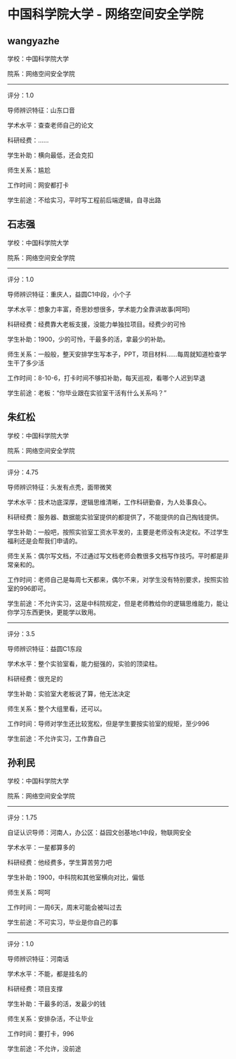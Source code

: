 # 中国科学院大学 - 网络空间安全学院

## wangyazhe

学校：中国科学院大学

院系：网络空间安全学院

* * *

评分：1.0

导师辨识特征：山东口音

学术水平：查查老师自己的论文

科研经费：……

学生补助：横向最低，还会克扣

师生关系：尴尬

工作时间：网安都打卡

学生前途：不给实习，平时写工程前后端逻辑，自寻出路

## 石志强

学校：中国科学院大学

院系：网络空间安全学院

* * *

评分：1.0

导师辨识特征：重庆人，益圆C1中段，小个子

学术水平：想象力丰富，奇思妙想很多，学术能力全靠讲故事(呵呵)

科研经费：经费靠大老板支援，没能力单独拉项目。经费少的可怜

学生补助：1900，少的可怜，干最多的活，拿最少的补助。

师生关系：一般般，整天安排学生写本子，PPT，项目材料......每周就知道检查学生干了多少活

工作时间：8-10-6，打卡时间不够扣补助，每天巡视，看哪个人迟到早退

学生前途：老板：“你毕业跟在实验室干活有什么关系吗？”

## 朱红松

学校：中国科学院大学

院系：网络空间安全学院

* * *

评分：4.75

导师辨识特征：头发有点秃，面带微笑

学术水平：技术功底深厚，逻辑思维清晰，工作科研勤奋，为人处事良心。

科研经费：服务器、数据能实验室提供的都提供了，不能提供的自己掏钱提供。

学生补助：一般吧，按照实验室工资水平发的，主要是老师没有决定权。不过学生福利还是会帮我们申请的。

师生关系：偶尔写文档，不过通过写文档老师会教很多文档写作技巧。平时都是非常亲和的。

工作时间：老师自己是每周七天都来，偶尔不来，对学生没有特别要求，按照实验室的996即可。

学生前途：不允许实习，这是中科院规定，但是老师教给你的逻辑思维能力，能让你学习东西更快，更能学以致用。

* * *

评分：3.5

导师辨识特征：益圆C1东段

学术水平：整个实验室看，能力挺强的，实验的顶梁柱。

科研经费：很充足的

学生补助：实验室大老板说了算，他无法决定

师生关系：整个大组里看，还可以。

工作时间：导师对学生还比较宽松，但是学生要按实验室的规矩，至少996

学生前途：不允许实习，工作靠自己

## 孙利民

学校：中国科学院大学

院系：网络空间安全学院

* * *

评分：1.75

自证认识导师：河南人，办公区：益园文创基地c1中段，物联网安全

学术水平：一星都算多的

科研经费：他经费多，学生算苦劳力吧

学生补助：1900，中科院和其他室横向对比，偏低

师生关系：呵呵

工作时间：一周6天，周末可能会被叫过去

学生前途：不可实习，毕业是你自己的事

* * *

评分：1.0

导师辨识特征：河南话

学术水平：不能，都是挂名的

科研经费：项目支撑

学生补助：干最多的活，发最少的钱

师生关系：安排杂活，不让毕业

工作时间：要打卡，996

学生前途：不允许，没前途